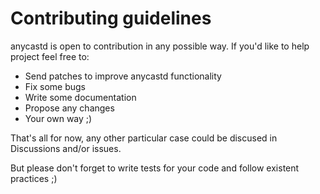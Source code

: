# Contributing guidelines

anycastd is open to contribution in any possible way. If you'd like to help
project feel free to:

- Send patches to improve anycastd functionality
- Fix some bugs
- Write some documentation
- Propose any changes
- Your own way ;)

That's all for now, any other particular case could be discused in Discussions
and/or issues.

But please don't forget to write tests for your code and follow existent practices ;)
